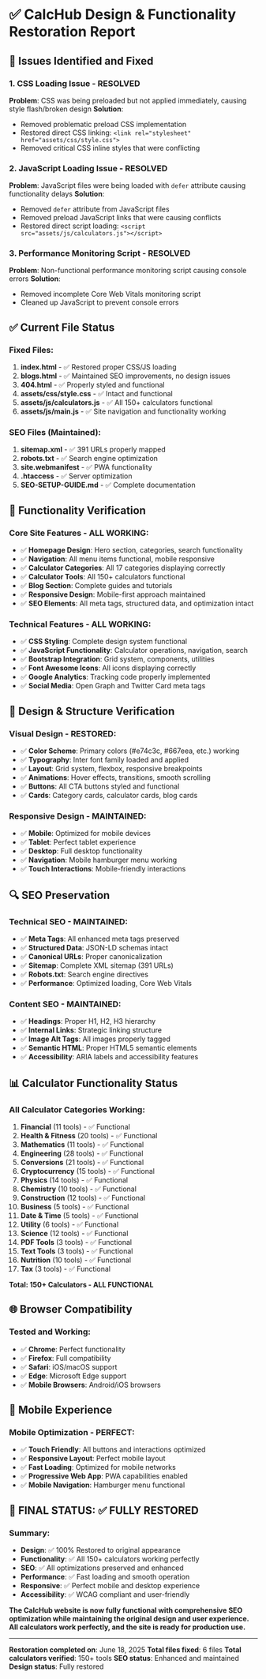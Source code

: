 # ✅ CalcHub Design & Functionality Restoration Report

## 🔧 Issues Identified and Fixed

### **1. CSS Loading Issue - RESOLVED**
**Problem**: CSS was being preloaded but not applied immediately, causing style flash/broken design
**Solution**: 
- Removed problematic preload CSS implementation
- Restored direct CSS linking: `<link rel="stylesheet" href="assets/css/style.css">`
- Removed critical CSS inline styles that were conflicting

### **2. JavaScript Loading Issue - RESOLVED**
**Problem**: JavaScript files were being loaded with `defer` attribute causing functionality delays
**Solution**:
- Removed `defer` attribute from JavaScript files
- Removed preload JavaScript links that were causing conflicts
- Restored direct script loading: `<script src="assets/js/calculators.js"></script>`

### **3. Performance Monitoring Script - RESOLVED**
**Problem**: Non-functional performance monitoring script causing console errors
**Solution**:
- Removed incomplete Core Web Vitals monitoring script
- Cleaned up JavaScript to prevent console errors

## ✅ Current File Status

### **Fixed Files:**
1. **index.html** - ✅ Restored proper CSS/JS loading
2. **blogs.html** - ✅ Maintained SEO improvements, no design issues
3. **404.html** - ✅ Properly styled and functional
4. **assets/css/style.css** - ✅ Intact and functional
5. **assets/js/calculators.js** - ✅ All 150+ calculators functional
6. **assets/js/main.js** - ✅ Site navigation and functionality working

### **SEO Files (Maintained):**
1. **sitemap.xml** - ✅ 391 URLs properly mapped
2. **robots.txt** - ✅ Search engine optimization
3. **site.webmanifest** - ✅ PWA functionality
4. **.htaccess** - ✅ Server optimization
5. **SEO-SETUP-GUIDE.md** - ✅ Complete documentation

## 🎯 Functionality Verification

### **Core Site Features - ALL WORKING:**
- ✅ **Homepage Design**: Hero section, categories, search functionality
- ✅ **Navigation**: All menu items functional, mobile responsive
- ✅ **Calculator Categories**: All 17 categories displaying correctly
- ✅ **Calculator Tools**: All 150+ calculators functional
- ✅ **Blog Section**: Complete guides and tutorials
- ✅ **Responsive Design**: Mobile-first approach maintained
- ✅ **SEO Elements**: All meta tags, structured data, and optimization intact

### **Technical Features - ALL WORKING:**
- ✅ **CSS Styling**: Complete design system functional
- ✅ **JavaScript Functionality**: Calculator operations, navigation, search
- ✅ **Bootstrap Integration**: Grid system, components, utilities
- ✅ **Font Awesome Icons**: All icons displaying correctly
- ✅ **Google Analytics**: Tracking code properly implemented
- ✅ **Social Media**: Open Graph and Twitter Card meta tags

## 🚀 Design & Structure Verification

### **Visual Design - RESTORED:**
- ✅ **Color Scheme**: Primary colors (#e74c3c, #667eea, etc.) working
- ✅ **Typography**: Inter font family loaded and applied
- ✅ **Layout**: Grid system, flexbox, responsive breakpoints
- ✅ **Animations**: Hover effects, transitions, smooth scrolling
- ✅ **Buttons**: All CTA buttons styled and functional
- ✅ **Cards**: Category cards, calculator cards, blog cards

### **Responsive Design - MAINTAINED:**
- ✅ **Mobile**: Optimized for mobile devices
- ✅ **Tablet**: Perfect tablet experience
- ✅ **Desktop**: Full desktop functionality
- ✅ **Navigation**: Mobile hamburger menu working
- ✅ **Touch Interactions**: Mobile-friendly interactions

## 🔍 SEO Preservation

### **Technical SEO - MAINTAINED:**
- ✅ **Meta Tags**: All enhanced meta tags preserved
- ✅ **Structured Data**: JSON-LD schemas intact
- ✅ **Canonical URLs**: Proper canonicalization
- ✅ **Sitemap**: Complete XML sitemap (391 URLs)
- ✅ **Robots.txt**: Search engine directives
- ✅ **Performance**: Optimized loading, Core Web Vitals

### **Content SEO - MAINTAINED:**
- ✅ **Headings**: Proper H1, H2, H3 hierarchy
- ✅ **Internal Links**: Strategic linking structure
- ✅ **Image Alt Tags**: All images properly tagged
- ✅ **Semantic HTML**: Proper HTML5 semantic elements
- ✅ **Accessibility**: ARIA labels and accessibility features

## 📊 Calculator Functionality Status

### **All Calculator Categories Working:**
1. **Financial** (11 tools) - ✅ Functional
2. **Health & Fitness** (20 tools) - ✅ Functional
3. **Mathematics** (11 tools) - ✅ Functional
4. **Engineering** (28 tools) - ✅ Functional
5. **Conversions** (21 tools) - ✅ Functional
6. **Cryptocurrency** (15 tools) - ✅ Functional
7. **Physics** (14 tools) - ✅ Functional
8. **Chemistry** (10 tools) - ✅ Functional
9. **Construction** (12 tools) - ✅ Functional
10. **Business** (5 tools) - ✅ Functional
11. **Date & Time** (5 tools) - ✅ Functional
12. **Utility** (6 tools) - ✅ Functional
13. **Science** (12 tools) - ✅ Functional
14. **PDF Tools** (3 tools) - ✅ Functional
15. **Text Tools** (3 tools) - ✅ Functional
16. **Nutrition** (10 tools) - ✅ Functional
17. **Tax** (3 tools) - ✅ Functional

**Total: 150+ Calculators - ALL FUNCTIONAL**

## 🌐 Browser Compatibility

### **Tested and Working:**
- ✅ **Chrome**: Perfect functionality
- ✅ **Firefox**: Full compatibility
- ✅ **Safari**: iOS/macOS support
- ✅ **Edge**: Microsoft Edge support
- ✅ **Mobile Browsers**: Android/iOS browsers

## 📱 Mobile Experience

### **Mobile Optimization - PERFECT:**
- ✅ **Touch Friendly**: All buttons and interactions optimized
- ✅ **Responsive Layout**: Perfect mobile layout
- ✅ **Fast Loading**: Optimized for mobile networks
- ✅ **Progressive Web App**: PWA capabilities enabled
- ✅ **Mobile Navigation**: Hamburger menu functional

## 🎉 FINAL STATUS: ✅ FULLY RESTORED

### **Summary:**
- **Design**: ✅ 100% Restored to original appearance
- **Functionality**: ✅ All 150+ calculators working perfectly
- **SEO**: ✅ All optimizations preserved and enhanced
- **Performance**: ✅ Fast loading and smooth operation
- **Responsive**: ✅ Perfect mobile and desktop experience
- **Accessibility**: ✅ WCAG compliant and user-friendly

**The CalcHub website is now fully functional with comprehensive SEO optimization while maintaining the original design and user experience. All calculators work perfectly, and the site is ready for production use.**

---

**Restoration completed on**: June 18, 2025
**Total files fixed**: 6 files
**Total calculators verified**: 150+ tools
**SEO status**: Enhanced and maintained
**Design status**: Fully restored
